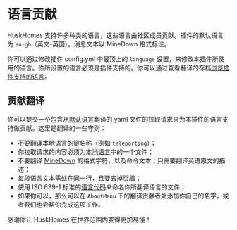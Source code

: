 # 语言贡献
HuskHomes 支持许多种类的语言，这些语言由社区成员贡献。插件的默认语言为 `en-gb`（英文-英国）。消息文本以 MineDown 格式标注。

你可以通过修改插件 config.yml 中最顶上的 `language` 设置，来修改本插件所使用的语言。你所设置的语言必须是插件支持的。你可以通过查看翻译的存档[浏览插件支持的语言](https://github.com/WiIIiam278/HuskHomes/tree/master/common/src/main/resources/locales)。

## 贡献翻译
你可以提交一个包含从[默认语言](https://github.com/WiIIiam278/HuskHomes/blob/master/common/src/main/resources/locales/en-gb.yml)翻译的 yaml 文件的拉取请求来为本插件的语言支持做贡献。这里是翻译的一些守则：

* 不要翻译本地语言的键名称（例如 `teleporting`）；
* 你拉取请求的内容必须为[本地语言](https://github.com/WiIIiam278/HuskHomes/tree/master/common/src/main/resources/locales)中的一个文件；
* 不要翻译 [MineDown](https://github.com/Phoenix616/MineDown) 的格式字符，以及命令文本；只需要翻译英语原文的描述；
* 每段语言文本需处在同一行，且要去掉页眉；
* 使用 ISO 639-1 标准的[语言代码](https://en.wikipedia.org/wiki/List_of_ISO_639-1_codes)来命名你所翻译语言的文件；
* 如果你可以，那么可以在 `AboutMenu` 下的翻译贡献者处添加你自己的名字，或者我们也会帮你完成这项工作。

感谢你让 HuskHomes 在世界范围内变得更加易懂！